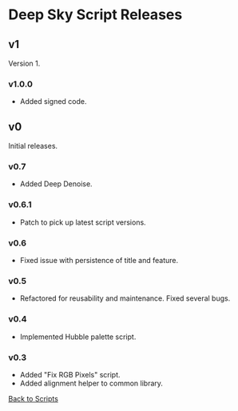# Deep Sky Script Releases

## v1

Version 1.

### v1.0.0

- Added signed code.

## v0

Initial releases.

### v0.7

- Added Deep Denoise.

### v0.6.1 

- Patch to pick up latest script versions.

### v0.6

- Fixed issue with persistence of title and feature.

### v0.5

- Refactored for reusability and maintenance. Fixed several bugs. 

### v0.4

- Implemented Hubble palette script.

### v0.3

- Added "Fix RGB Pixels" script.
- Added alignment helper to common library.

[Back to Scripts](./README.md)